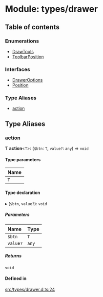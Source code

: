 # Module: types/drawer

## Table of contents

### Enumerations

- [DrawTools](../enums/types_drawer.DrawTools.md)
- [ToolbarPosition](../enums/types_drawer.ToolbarPosition.md)

### Interfaces

- [DrawerOptions](../interfaces/types_drawer.DrawerOptions.md)
- [Position](../interfaces/types_drawer.Position.md)

### Type Aliases

- [action](types_drawer.md#action)

## Type Aliases

### action

Ƭ **action**<`T`\>: (`$btn`: `T`, `value?`: `any`) => `void`

#### Type parameters

| Name |
| :------ |
| `T` |

#### Type declaration

▸ (`$btn`, `value?`): `void`

##### Parameters

| Name | Type |
| :------ | :------ |
| `$btn` | `T` |
| `value?` | `any` |

##### Returns

`void`

#### Defined in

[src/types/drawer.d.ts:24](https://github.com/fabwcie/drawer/blob/6f6bdfc/src/types/drawer.d.ts#L24)
